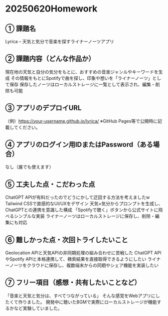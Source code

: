 # 20250620Homework

## ① 課題名
Lyrica – 天気と気分で音楽を探すライナーノーツアプリ

## ② 課題内容（どんな作品か）
現在地の天気と自分の気分をもとに、おすすめの音楽ジャンルやキーワードを生成
その情報をもとにSpotifyで曲を探し、印象や想いを「ライナーノーツ」として保存
保存したノーツはローカルストレージに一覧として表示され、編集・削除も可能

## ③ アプリのデプロイURL
（例）https://your-username.github.io/lyrica/
※GitHub Pages等で公開時に記載してください。

## ④ アプリのログイン用IDまたはPassword（ある場合）
なし（誰でも使えます）

## ⑤ 工夫した点・こだわった点
ChatGPT APIが有料だったのでどうにかして迂回する方法を考えましたw
Tailwind CSSで直感的なUI/UXをデザイン
天気×気分からプロンプトを生成し、ChatGPTとの連携を意識した構成
「Spotifyで聴く」ボタンから公式サイトに飛べるシンプルな実装
ライナーノーツはローカルストレージに保存し、削除・編集にも対応

## ⑥ 難しかった点・次回トライしたいこと
Geolocation APIと天気APIの非同期処理の組み合わせに苦戦した
ChatGPT APIやSpotify APIと本格連携して、検索結果を直接取得できるようにしたい
ライナーノーツをクラウドに保存し、複数端末からの同期やシェア機能を実装したい

## ⑦ フリー項目（感想・共有したいことなど）
「音楽と天気と気分は、すべてつながっている」
そんな感覚をWebアプリにしたくて作りました。
開発中に聴いたBGMで実際にローカルストレージが機能するかなど実験していました。
